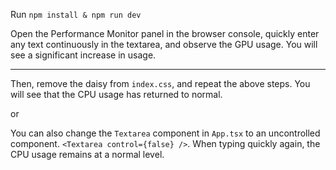 Run
`npm install & npm run dev`

Open the Performance Monitor panel in the browser console, quickly enter any text continuously in the textarea, and observe the GPU usage. You will see a significant increase in usage.

---

Then, remove the daisy from `index.css`, and repeat the above steps. You will see that the CPU usage has returned to normal.

or

You can also change the `Textarea` component in `App.tsx` to an uncontrolled component.
`<Textarea control={false} />`.
When typing quickly again, the CPU usage remains at a normal level.
